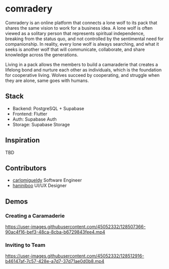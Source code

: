 # comradery

Comradery is an online platform that connects a lone wolf to its pack that shares the same vision to work for a business idea. A lone wolf is often viewed as a solitary person that represents spiritual independence, breaking from the status quo, and not controlled by the sentimental need for companionship.  In reality, every lone wolf is always searching, and what it seeks is another wolf that will communicate, collaborate, and share knowledge across the generations. 

Living in a pack allows the members to build a camaraderie that creates a lifelong bond and nurture each other as individuals, which is the foundation for cooperative living. Wolves succeed by cooperating, and struggle when they are alone, same goes with humans.

## Stack

- Backend: PostgreSQL + Supabase
- Frontend: Flutter
- Auth: Supabase Auth
- Storage: Supabase Storage

## Inspiration

TBD

## Contributors

- [carlomigueldy](https://github.com/carlomigueldy) Software Engineer
- [haniniboo](https://github.com/haniniboo) UI/UX Designer

## Demos

### Creating a Caramaderie

https://user-images.githubusercontent.com/45052332/128507366-90ac4f16-bef3-48ca-8cba-b6729843fee4.mp4

### Inviting to Team

https://user-images.githubusercontent.com/45052332/128512916-b46147af-7c57-428e-a7d7-37d71ae0d0b8.mp4



